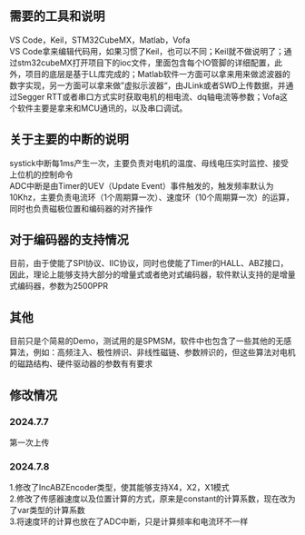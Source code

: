 ## 需要的工具和说明
VS Code，Keil，STM32CubeMX，Matlab，Vofa <br>
VS Code拿来编辑代码用，如果习惯了Keil，也可以不同；Keil就不做说明了；通过stm32cubeMX打开项目下的ioc文件，里面包含每个IO管脚的详细配置，此外，项目的底层是基于LL库完成的；Matlab软件一方面可以拿来用来做滤波器的数字实现，另一方面可以拿来做”虚拟示波器“，由JLink或者SWD上传数据，并通过Segger RTT或者串口方式实时获取电机的相电流、dq轴电流等参数；Vofa这个软件主要是拿来和MCU通讯的，以及串口调试。<br>
## 关于主要的中断的说明
systick中断每1ms产生一次，主要负责对电机的温度、母线电压实时监控、接受上位机的控制命令<br>
ADC中断是由Timer的UEV（Update Event）事件触发的，触发频率默认为10Khz，主要负责电流环（1个周期算一次）、速度环（10个周期算一次）的运算，同时也负责磁极位置和编码器的对齐操作<br>
## 对于编码器的支持情况
目前，由于使能了SPI协议、IIC协议，同时也使能了Timer的HALL、ABZ接口，因此，理论上能够支持大部分的增量式或者绝对式编码器，软件默认支持的是增量式编码器，参数为2500PPR<br>
## 其他
目前只是个简易的Demo，测试用的是SPMSM，软件中也包含了一些其他的无感算法，例如：高频注入、极性辨识、非线性磁链、参数辨识的，但这些算法对电机的磁路结构、硬件驱动器的参数有有要求<br>
## 修改情况
### 2024.7.7
第一次上传<br>
### 2024.7.8
1.修改了IncABZEncoder类型，使其能够支持X4，X2，X1模式<br>
2.修改了传感器速度以及位置计算的方式，原来是constant的计算系数，现在改为了var类型的计算系数<br>
3.将速度环的计算也放在了ADC中断，只是计算频率和电流环不一样<br>
